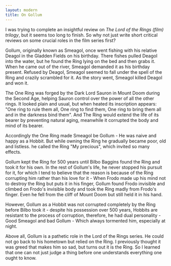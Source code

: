```yaml
---
layout: modern
title: On Gollum
---
```


I was trying to complete an insightful review on *The Lord of the Rings (film) trilogy*, but it seems too long to finish. So why not just write short critical reviews on some crucial roles in the film series first?

Gollum, originally known as Smeagol, once went fishing with his relative Deagol in the Gladden Fields on his birthday. There fishes pulled Deagol into the water, but he found the Ring lying on the bed and then grabs it. When he came out of the river, Smeagol demanded it as his birthday present. Refused by Deagol, Smeagol seemed to fall under the spell of the Ring and crazily scrambled for it. As the story went, Smeagol killed Deagol and won it.

The One Ring was forged by the Dark Lord Sauron in Mount Doom during the Second Age, helping Sauron control over the power of all the other rings. It looked plain and usual, but when heated its inscription appears: "One ring to rule them all, One ring to find them, One ring to bring them all and in the darkness bind them". And The Ring would extend the life of its bearer by preventing natural aging, meanwhile it corrupted the body and mind of its bearer.

Accordingly the One Ring made Smeagol be Gollum - He was naive and happy as a Hobbit. But while owning the Ring he gradually became poor, old and listless. he called the Ring "My precious", which invited so many effects.

Gollum kept the Ring for 500 years until Bilbo Baggins found the Ring and took it for his own. In the rest of Gollum's life, he never stopped his pursuit for it, for which I tend to believe that the reason is because of the Ring corrupting him rather than his love for it - When Frodo made up his mind not to destroy the Ring but puts it in his finger, Gollum found Frodo invisible and climbed on Frodo's invisible body and took the Ring madly from Frodo's finger. Even he fell from the cliff of Mount Doom but still held it in his hand.

However, Gollum as a Hobbit was not corrupted completely by the Ring before Bilbo took it - despite his possession over 500 years, Hobbits are resistant to the process of corruption, therefore, he had dual personality - Good Smeagol and bad Gollum - Which always tormented him, especially at night.

Above all, Gollum is a pathetic role in the Lord of the Rings series. He could not go back to his hometown but relied on the Ring. I previously thought it was greed that makes him so sad, but turns out it is the Ring. So I learned that one can not just judge a thing before one understands everything one ought to know.